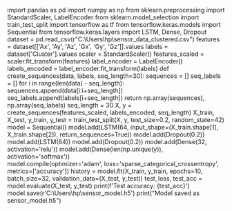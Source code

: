 import pandas as pd
import numpy as np
from sklearn.preprocessing import StandardScaler, LabelEncoder
from sklearn.model_selection import train_test_split
import tensorflow as tf
from tensorflow.keras.models import Sequential
from tensorflow.keras.layers import LSTM, Dense, Dropout
dataset = pd.read_csv(r"C:\Users\hp\sensor_data_clustered.csv")
features = dataset[['Ax', 'Ay', 'Az', 'Gx', 'Gy', 'Gz']].values
labels = dataset['Cluster'].values
scaler = StandardScaler()
features_scaled = scaler.fit_transform(features)
label_encoder = LabelEncoder()
labels_encoded = label_encoder.fit_transform(labels)
def create_sequences(data, labels, seq_length=30):
    sequences = []
    seq_labels = []
    for i in range(len(data) - seq_length):
        sequences.append(data[i:i+seq_length])
        seq_labels.append(labels[i+seq_length])
    return np.array(sequences), np.array(seq_labels)
seq_length = 30
X, y = create_sequences(features_scaled, labels_encoded, seq_length)
X_train, X_test, y_train, y_test = train_test_split(X, y, test_size=0.2, random_state=42)
model = Sequential()
model.add(LSTM(64, input_shape=(X_train.shape[1], X_train.shape[2]), return_sequences=True))
model.add(Dropout(0.2))
model.add(LSTM(64))
model.add(Dropout(0.2))
model.add(Dense(32, activation='relu'))
model.add(Dense(len(np.unique(y)), activation='softmax'))  
model.compile(optimizer='adam', loss='sparse_categorical_crossentropy', metrics=['accuracy'])
history = model.fit(X_train, y_train, epochs=10, batch_size=32, validation_data=(X_test, y_test))
test_loss, test_acc = model.evaluate(X_test, y_test)
print(f'Test accuracy: {test_acc}')
model.save(r'C:\Users\hp\sensor_model.h5')
print("Model saved as sensor_model.h5")
